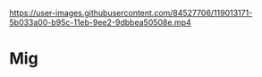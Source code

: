 


https://user-images.githubusercontent.com/84527706/119013171-5b033a00-b95c-11eb-9ee2-9dbbea50508e.mp4

# Mig

